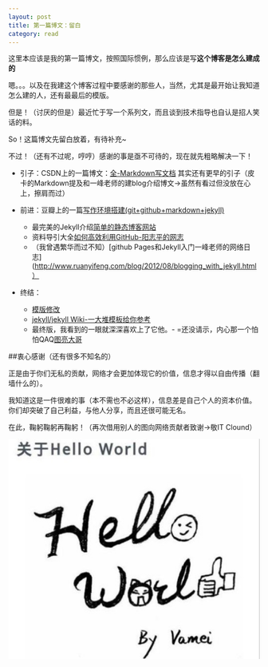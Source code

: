 ```yaml
---
layout: post
title: 第一篇博文：留白
category: read
---
```

这里本应该是我的第一篇博文，按照国际惯例，那么应该是写**这个博客是怎么建成的**

嗯。。。以及在我建这个博客过程中要感谢的那些人，当然，尤其是最开始让我知道怎么建的人，还有最最后的模版。

但是！（讨厌的但是）最近忙于写一个系列文，而且谈到技术指导也自认是招人笑话的料。

So！这篇博文先留白放着，有待补充~

不过！（还有不过呢，哼哼）感谢的事是亟不可待的，现在就先粗略解决一下！

- 引子：CSDN上的一篇博文：[全-Markdown写文档](http://blog.csdn.net/xiahouzuoxin/article/details/19752603) 
      其实还有更早的引子（皮卡的Markdown提及和一峰老师的建blog介绍博文->虽然有看过但没放在心上，擦肩而过）   
            
- 前进：豆瓣上的一篇[写作环境搭建(git+github+markdown+jekyll)](http://site.douban.com/196781/widget/notes/12161495/note/264946576/)
   - 最完美的Jekyll介绍[简单的静态博客网站](http://jekyllcn.com/)
   - 资料导引大全[如何高效利用GitHub-阳志平的网志](http://www.yangzhiping.com/tech/github.html)
   - （我曾遇繁华而过不知）[github Pages和Jekyll入门一峰老师的网络日志](http://www.ruanyifeng.com/blog/2012/08/blogging_with_jekyll.html）
  
- 终结：
   - [模版修改](https://github.com/kejinlu/kejinlu.github.com)
   - [jekyll/jekyll Wiki-一大堆模板给你参考](https://github.com/jekyll/jekyll/wiki/Sites)
   - 最终版，我看到的一眼就深深喜欢上了它他。- =还没请示，内心那一个怕怕QAQ[图亮大哥](http://www.tuliang.org/)
   
 ##衷心感谢（还有很多不知名的）
 
 正是由于你们无私的贡献，网络才会更加体现它的价值，信息才得以自由传播（翻墙什么的）。
 
 我知道这是一件很难的事（本不需也不必这样），信息差是自己个人的资本价值。你们却突破了自己利益，与他人分享，而且还很可能无名。
 
 在此，鞠躬鞠躬再鞠躬！（再次借用别人的图向网络贡献者致谢->敬IT Clound）
 
 <img class="cover" src="/images/2014/10/20141001113411.jpg" />